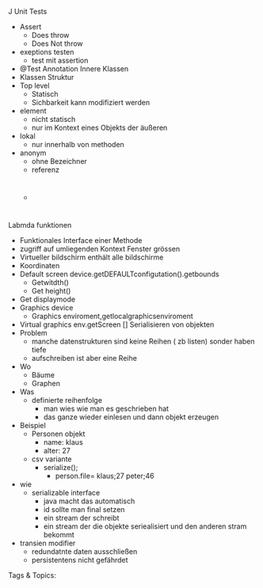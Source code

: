  J Unit Tests
  - Assert
    - Does throw
    - Does Not throw
  - exeptions testen
    - test mit assertion
  - @Test Annotation
 Innere Klassen
  - Klassen Struktur
  - Top level
    - Statisch
    - Sichbarkeit kann modifiziert werden
  - element
    - nicht statisch
    - nur im Kontext eines Objekts der äußeren
  - lokal
    - nur innerhalb von methoden
  - anonym
    - ohne Bezeichner
    - referenz
    - #
 Labmda funktionen
  - Funktionales Interface einer Methode
  - zugriff auf umliegenden Kontext
 Fenster grössen
  - Virtueller bildschirm enthält alle bildschirme
  - Koordinaten
  - Default screen device.getDEFAULTconfigutation().getbounds
    - Getwitdth()
    - Get height()
  - Get displaymode
  - Graphics device 
    - Graphics enviroment,getlocalgraphicsenviroment
  - Virtual graphics env.getScreen []
 Serialisieren von objekten
  - Problem
    - manche datenstrukturen sind keine Reihen ( zb listen) sonder haben tiefe 
    - aufschreiben ist aber eine Reihe
  - Wo
    - Bäume
    - Graphen
  - Was
    - definierte reihenfolge
      - man wies wie man es geschrieben hat
      - das ganze wieder einlesen und dann objekt erzeugen
  - Beispiel
    - Personen objekt
      - name: klaus
      - alter: 27
    - csv variante
      - serialize();
        - person.file=
  klaus;27
  peter;46
  - wie 
    - serializable interface
      - java macht das automatisch
      - id sollte man final setzen
      - ein stream der schreibt 
      - ein stream der die objekte seriealisiert und den anderen stram bekommt
  - transien modifier
    - redundatnte daten ausschließen
    - persistentens nicht gefährdet

   Tags & Topics:
   